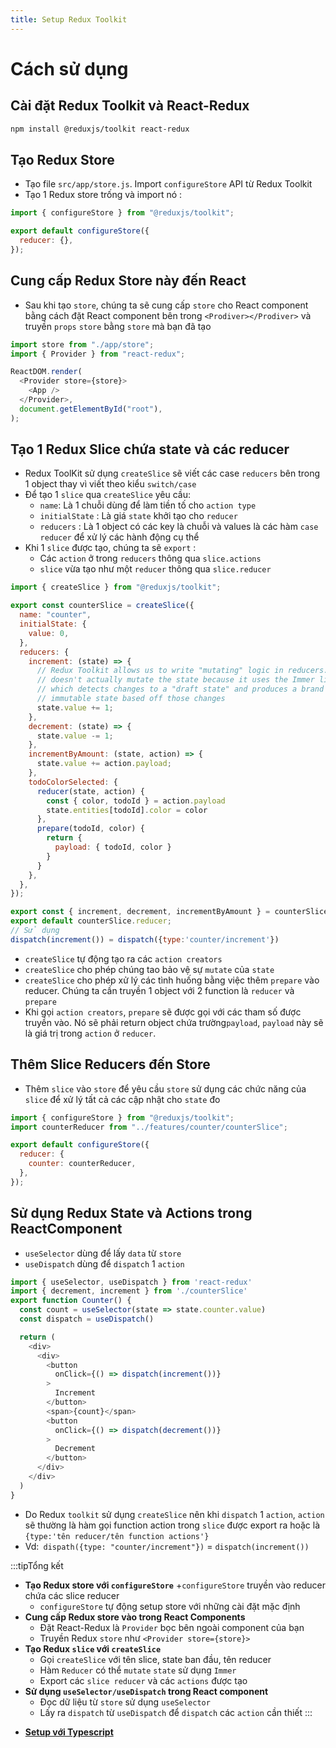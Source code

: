 ```yaml
---
title: Setup Redux Toolkit
---
```


# Cách sử dụng

## Cài đặt Redux Toolkit và React-Redux

```bash
npm install @reduxjs/toolkit react-redux
```

## Tạo Redux Store

- Tạo file `src/app/store.js`. Import `configureStore` API từ Redux Toolkit
- Tạo 1 Redux store trống và import nó :

```js title=app/store.js
import { configureStore } from "@reduxjs/toolkit";

export default configureStore({
  reducer: {},
});
```

## Cung cấp Redux Store này đến React

- Sau khi tạo `store`, chúng ta sẽ cung cấp `store` cho React component bằng cách đặt React component bên trong `<Prodiver></Prodiver>` và truyền `props` `store` bằng `store` mà bạn đã tạo

```js title=index.js
import store from "./app/store";
import { Provider } from "react-redux";

ReactDOM.render(
  <Provider store={store}>
    <App />
  </Provider>,
  document.getElementById("root"),
);
```

## Tạo 1 Redux Slice chứa state và các reducer
- Redux ToolKit sử dụng `createSlice` sẽ viết các case `reducers` bên trong 1 object thay vì viết theo kiểu `switch/case`
- Để tạo 1 `slice` qua `createSlice` yêu cầu:
  - `name`: Là 1 chuỗi dùng để làm tiền tố cho `action type`
  - `initialState` : Là giá `state` khởi tạo cho `reducer`
  - `reducers` : Là 1 object có các key là chuỗi và values là các hàm `case reducer` để xử lý các hành động cụ thể
- Khi 1 `slice` được tạo, chúng ta sẽ `export` :
  - Các `action` ở trong `reducers` thông qua `slice.actions`
  - `slice` vừa tạo như một `reducer` thông qua `slice.reducer`

```js title=features/counter/counterSlice.js
import { createSlice } from "@reduxjs/toolkit";

export const counterSlice = createSlice({
  name: "counter",
  initialState: {
    value: 0,
  },
  reducers: {
    increment: (state) => {
      // Redux Toolkit allows us to write "mutating" logic in reducers. It
      // doesn't actually mutate the state because it uses the Immer library,
      // which detects changes to a "draft state" and produces a brand new
      // immutable state based off those changes
      state.value += 1;
    },
    decrement: (state) => {
      state.value -= 1;
    },
    incrementByAmount: (state, action) => {
      state.value += action.payload;
    },
    todoColorSelected: {
      reducer(state, action) {
        const { color, todoId } = action.payload
        state.entities[todoId].color = color
      },
      prepare(todoId, color) {
        return {
          payload: { todoId, color }
        }
      }
    },
  },
});

export const { increment, decrement, incrementByAmount } = counterSlice.actions;
export default counterSlice.reducer;
// Sử dụng
dispatch(increment()) = dispatch({type:'counter/increment'})
```
- `createSlice` tự động tạo ra các `action creators`
- `createSlice` cho phép chúng tao bảo vệ sự `mutate` của `state`
- `createSlice` cho phép xử lý các tình huống bằng việc thêm `prepare` vào reducer. Chúng ta cần truyền 1 object với 2 function là `reducer` và `prepare`
- Khi gọi `action creators`, `prepare` sẽ được gọi với các tham số được truyền vào. Nó sẽ phải return object chứa trường`payload`, `payload` này sẽ là giá trị trong `action` ở `reducer`.
## Thêm Slice Reducers đến Store

- Thêm `slice` vào `store` để yêu cầu `store` sử dụng các chức năng của `slice` để xử lý tất cả các cập nhật cho `state` đo

```js title=app/store.js
import { configureStore } from "@reduxjs/toolkit";
import counterReducer from "../features/counter/counterSlice";

export default configureStore({
  reducer: {
    counter: counterReducer,
  },
});
```

## Sử dụng Redux State và Actions trong ReactComponent
- `useSelector` dùng để lấy `data` từ `store`
- `useDispatch` dùng để `dispatch` 1 `action`
```js title=features/counter/Counter.js
import { useSelector, useDispatch } from 'react-redux'
import { decrement, increment } from './counterSlice'
export function Counter() {
  const count = useSelector(state => state.counter.value)
  const dispatch = useDispatch()

  return (
    <div>
      <div>
        <button
          onClick={() => dispatch(increment())}
        >
          Increment
        </button>
        <span>{count}</span>
        <button
          onClick={() => dispatch(decrement())}
        >
          Decrement
        </button>
      </div>
    </div>
  )
}
```
- Do Redux `toolkit` sử dụng `createSlice` nên khi `dispatch` 1 `action`, `action` sẽ thường là hàm gọi function action trong `slice` được export ra hoặc là `{type:'tên reducer/tên function actions'}`
- Vd:` dispath({type: "counter/increment"})` = `dispatch(increment())`

:::tipTổng kết
+ **Tạo Redux store với `configureStore`**
  +`configureStore` truyền vào reducer chứa các slice reducer
  + `configureStore` tự động setup store với những cài đặt mặc định
+ **Cung cấp Redux store vào trong React Components**
  + Đặt React-Redux là `Provider` bọc bên ngoài component của bạn
  + Truyền Redux `store` như `<Provider store={store}>`
+ **Tạo Redux `slice` với `createSlice`**
  + Gọi `createSlice` với tên slice, state ban đầu, tên reducer
  + Hàm `Reducer` có thể `mutate` `state` sử dụng `Immer`
  + Export các `slice reducer` và các `actions` được tạo
+ **Sử dụng `useSelector/useDispatch` trong React component**
  + Đọc dữ liệu từ `store` sử dụng `useSelector`
  + Lấy ra `dispatch` từ `useDispatch` để `dispatch` các `action` cần thiết
:::
- [**Setup với Typescript**](https://redux.js.org/tutorials/typescript-quick-start)